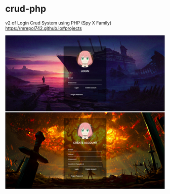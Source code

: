# crud-php
v2 of Login Crud System using PHP (Spy X Family)
https://mrepol742.github.io#projects

<img src="demo.png">
<img src="demo0.png">